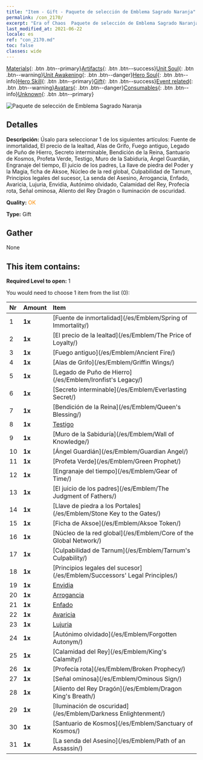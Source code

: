 ```yaml
---
title: "Item - Gift - Paquete de selección de Emblema Sagrado Naranja"
permalink: /con_2170/
excerpt: "Era of Chaos  Paquete de selección de Emblema Sagrado Naranja"
last_modified_at: 2021-06-22
locale: es
ref: "con_2170.md"
toc: false
classes: wide
---
```

 [Materials](/ItemsES/){: .btn .btn--primary}[Artifacts](/ItemsES/Artifacts/){: .btn .btn--success}[Unit Soul](/ItemsES/UnitSoul/){: .btn .btn--warning}[Unit Awakening](/ItemsES/UnitAwakening/){: .btn .btn--danger}[Hero Soul](/ItemsES/HeroSoul/){: .btn .btn--info}[Hero Skill](/ItemsES/HeroSkill/){: .btn .btn--primary}[Gift](/ItemsES/Gift/){: .btn .btn--success}[Event related](/ItemsES/Events/){: .btn .btn--warning}[Avatars](/ItemsES/Avatars/){: .btn .btn--danger}[Consumables](/ItemsES/Consumables/){: .btn .btn--info}[Unknown](/ItemsES/Unknown/){: .btn .btn--primary}

 ![Paquete de selección de Emblema Sagrado Naranja](/images/t/i_907416.png)

## Detalles
 **Descripción:** Úsalo para seleccionar 1 de los siguientes artículos: Fuente de inmortalidad, El precio de la lealtad, Alas de Grifo, Fuego antiguo, Legado de Puño de Hierro, Secreto interminable, Bendición de la Reina, Santuario de Kosmos, Profeta Verde, Testigo, Muro de la Sabiduría, Ángel Guardián, Engranaje del tiempo, El juicio de los padres, La llave de piedra del Poder y la Magia, ficha de Aksoe, Núcleo de la red global, Culpabilidad de Tarnum, Principios legales del sucesor, La senda del Asesino, Arrogancia, Enfado, Avaricia, Lujuria, Envidia, Autónimo olvidado, Calamidad del Rey, Profecía rota, Señal ominosa, Aliento del Rey Dragón o Iluminación de oscuridad.

 **Quality:** <span style="color: #FF8C00">OK</span>

 **Type:** Gift

## Gather

  None

## This item contains:

 **Required Level to open:** 1

 You would need to choose 1 item from the list (0):

  | Nr | Amount |     Item    |
  |:---|:-------|:------------|
  | 1 |  **1x** | [Fuente de inmortalidad](/es/Emblem/Spring of Immortality/) |  | 
  | 2 |  **1x** | [El precio de la lealtad](/es/Emblem/The Price of Loyalty/) |  | 
  | 3 |  **1x** | [Fuego antiguo](/es/Emblem/Ancient Fire/) |  | 
  | 4 |  **1x** | [Alas de Grifo](/es/Emblem/Griffin Wings/) |  | 
  | 5 |  **1x** | [Legado de Puño de Hierro](/es/Emblem/Ironfist's Legacy/) |  | 
  | 6 |  **1x** | [Secreto interminable](/es/Emblem/Everlasting Secret/) |  | 
  | 7 |  **1x** | [Bendición de la Reina](/es/Emblem/Queen's Blessing/) |  | 
  | 8 |  **1x** | [Testigo](/es/Emblem/Witness/) |  | 
  | 9 |  **1x** | [Muro de la Sabiduría](/es/Emblem/Wall of Knowledge/) |  | 
  | 10 |  **1x** | [Ángel Guardián](/es/Emblem/Guardian Angel/) |  | 
  | 11 |  **1x** | [Profeta Verde](/es/Emblem/Green Prophet/) |  | 
  | 12 |  **1x** | [Engranaje del tiempo](/es/Emblem/Gear of Time/) |  | 
  | 13 |  **1x** | [El juicio de los padres](/es/Emblem/The Judgment of Fathers/) |  | 
  | 14 |  **1x** | [Llave de piedra a los Portales](/es/Emblem/Stone Key to the Gates/) |  | 
  | 15 |  **1x** | [Ficha de Aksoe](/es/Emblem/Aksoe Token/) |  | 
  | 16 |  **1x** | [Núcleo de la red global](/es/Emblem/Core of the Global Network/) |  | 
  | 17 |  **1x** | [Culpabilidad de Tarnum](/es/Emblem/Tarnum's Culpability/) |  | 
  | 18 |  **1x** | [Principios legales del sucesor](/es/Emblem/Successors' Legal Principles/) |  | 
  | 19 |  **1x** | [Envidia](/es/Emblem/Jealousy/) |  | 
  | 20 |  **1x** | [Arrogancia](/es/Emblem/Arrogance/) |  | 
  | 21 |  **1x** | [Enfado](/es/Emblem/Anger/) |  | 
  | 22 |  **1x** | [Avaricia](/es/Emblem/Greed/) |  | 
  | 23 |  **1x** | [Lujuria](/es/Emblem/Lust/) |  | 
  | 24 |  **1x** | [Autónimo olvidado](/es/Emblem/Forgotten Autonym/) |  | 
  | 25 |  **1x** | [Calamidad del Rey](/es/Emblem/King's Calamity/) |  | 
  | 26 |  **1x** | [Profecía rota](/es/Emblem/Broken Prophecy/) |  | 
  | 27 |  **1x** | [Señal ominosa](/es/Emblem/Ominous Sign/) |  | 
  | 28 |  **1x** | [Aliento del Rey Dragón](/es/Emblem/Dragon King's Breath/) |  | 
  | 29 |  **1x** | [Iluminación de oscuridad](/es/Emblem/Darkness Enlightenment/) |  | 
  | 30 |  **1x** | [Santuario de Kosmos](/es/Emblem/Sanctuary of Kosmos/) |  | 
  | 31 |  **1x** | [La senda del Asesino](/es/Emblem/Path of an Assassin/) |  | 

